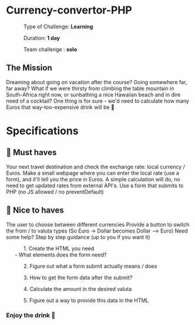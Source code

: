 # <strong>Currency-convertor-PHP</strong>
 
<ul>

<ol>Type of Challenge: <strong>Learning</strong></ol>
<ol>Duration: <strong>1 day</strong>
</ol>
<ol>Team challenge : <strong>solo</strong>
</ol>

</ul>
<h2>The Mission</h2>
<p>
    Dreaming about going on vacation after the course? Going somewhere far, far away? What if we were thirsty from climbing the table mountain in South-Africa right now, or sunbathing a nice Hawaiian beach and in dire need of a cocktail? One thing is for sure - we'd need to calculate how many Euros that way-too-expensive drink will be 💸
</p>
<h1>Specifications</h1>
<h2>🌱 Must haves</h2>
<p>Your next travel destination and check the exchange rate: local currency / Euros.
    Make a small webpage where you can enter the local rate (use a form), and it'll tell you the price in Euros. A simple calculation will do, no need to get updated rates from external API's.
    Use a form that submits to PHP (no JS allowed / no preventDefault)</p> 
<h2>🌼 Nice to haves</h2>
<p>The user to choose between different currencies
    Provide a button to switch the from / to valuta types (So Euro -> Dollar becomes Dollar --> Euro)
    Need some help?
    Step by step guidance (up to you if you want it)</p> 
<ul>
<ol>1. Create the HTML you need</ol>
    - What elements does the form need?
<ol>2. Figure out what a form submit actually means / does</ol>
<ol>3. How to get the form data after the submit?</ol>
<ol>4. Calculate the amount in the desired valuta</ol>
<ol>5. Figure out a way to provide this data in the HTML</ol>
</ul>
<h3> Enjoy the drink 🍹</h3>